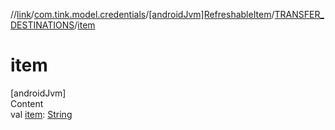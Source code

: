 //[link](../../../index.md)/[com.tink.model.credentials](../../index.md)/[[androidJvm]RefreshableItem](../index.md)/[TRANSFER_DESTINATIONS](index.md)/[item](item.md)



# item  
[androidJvm]  
Content  
val [item](item.md): [String](https://kotlinlang.org/api/latest/jvm/stdlib/kotlin/-string/index.html)  



